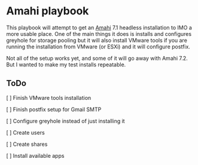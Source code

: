 Amahi playbook
=============

This playbook will attempt to get an [Amahi](http://amahi.org) 7.1 headless installation to IMO a more usable place. One of the main things it does is installs and configures greyhole for storage pooling but it will also install VMware tools if you are running the installation from VMware (or ESXi) and it will configure postfix.

Not all of the setup works yet, and some of it will go away with Amahi 7.2. But I wanted to make my test installs repeatable.

## ToDo ##
[ ] Finish VMware tools installation

[ ] Finish postfix setup for Gmail SMTP

[ ] Configure greyhole instead of just installing it

[ ] Create users

[ ] Create shares

[ ] Install available apps
